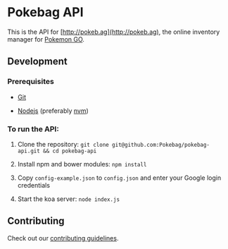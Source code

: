 # Pokebag API

This is the API for [http://pokeb.ag](http://pokeb.ag), the online inventory manager for [Pokemon GO](http://pokemongo.com/).

## Development

### Prerequisites

* [Git](https://git-scm.com/)

* [Nodejs](https://nodejs.org) (preferably [nvm](https://github.com/creationix/nvm))

### To run the API:

1. Clone the repository: `git clone git@github.com:Pokebag/pokebag-api.git && cd pokebag-api`

1. Install npm and bower modules: `npm install`

1. Copy `config-example.json` to `config.json` and enter your Google login credentials

1. Start the koa server: `node index.js`

## Contributing

Check out our [contributing guidelines](https://github.com/Pokebag/pokebag-ui/blob/master/CONTRIBUTING.md).
